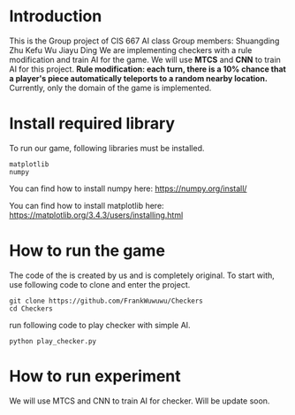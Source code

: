 # Introduction
This is the Group project of CIS 667 AI class
Group members:
  Shuangding Zhu
  Kefu Wu
  Jiayu Ding
We are implementing checkers with a rule modification and train AI for the game.
We will use **MTCS** and **CNN** to train AI for this project.
**Rule modification: each turn, there is a 10% chance that a player's piece automatically teleports to a random nearby location.**
Currently, only the domain of the game is implemented.

# Install required library
To run our game, following libraries must be installed.
```
matplotlib
numpy
```
You can find how to install numpy here:
https://numpy.org/install/

You can find how to install matplotlib here:
https://matplotlib.org/3.4.3/users/installing.html


# How to run the game
The code of the is created by us and is completely original.
To start with, use following code to clone and enter the project.
```
git clone https://github.com/FrankWuwuwu/Checkers
cd Checkers
```
run following code to play checker with simple AI.
```
python play_checker.py
```

# How to run experiment
We will use MTCS and CNN to train AI for checker.
Will be update soon.
